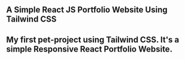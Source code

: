 <h2>A Simple React JS Portfolio Website Using Tailwind CSS<h2>

My first pet-project using Tailwind CSS. It's a simple Responsive React Portfolio Website.

